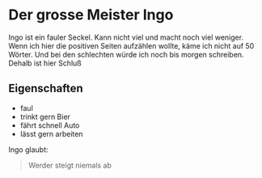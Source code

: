 # Der grosse Meister Ingo

Ingo ist ein fauler Seckel. Kann nicht viel und macht noch viel weniger.
Wenn ich hier die positiven Seiten aufzählen wollte, käme ich nicht auf 50 Wörter.
Und bei den schlechten würde ich noch bis morgen schreiben. Dehalb ist hier Schluß 

## Eigenschaften
* faul
* trinkt gern Bier
* fährt schnell Auto
* lässt gern arbeiten

Ingo glaubt:

> Werder steigt niemals ab